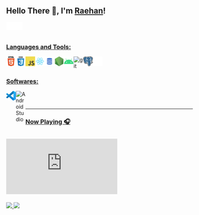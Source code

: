 ## Hello There 👋, I'm <a href="https://github.com/MRaehanR" target="_blank">Raehan</a>!

<a href="https://www.linkedin.com/in/raehan-robban-488994203/" target="_blank"><img align="left" alt="Aakarsh B | LinkedIn" width="22px" src="https://github.com/Aakarsh-B/trying-repos/blob/master/linkedin.svg" />
<a href="https://www.instagram.com/orsterdohm/" target="_blank"><img align="left" alt="Raehan | Instagram" width="22px" src="https://github.com/Aakarsh-B/trying-repos/blob/master/insta.svg" />

<br />
<br />

### Languages and Tools:


<img align="left" alt="HTML5" width="26px" src="https://raw.githubusercontent.com/github/explore/80688e429a7d4ef2fca1e82350fe8e3517d3494d/topics/html/html.png" />
<img align="left" alt="CSS3" width="26px" src="https://raw.githubusercontent.com/github/explore/80688e429a7d4ef2fca1e82350fe8e3517d3494d/topics/css/css.png" />
<img align="left" alt="JS" width="26px" src="https://raw.githubusercontent.com/github/explore/80688e429a7d4ef2fca1e82350fe8e3517d3494d/topics/javascript/javascript.png" />
<img align="left" alt="React" width="26px" src="https://raw.githubusercontent.com/github/explore/80688e429a7d4ef2fca1e82350fe8e3517d3494d/topics/react/react.png" />
<img align="left" alt="SQL" width="26px" src="https://raw.githubusercontent.com/github/explore/80688e429a7d4ef2fca1e82350fe8e3517d3494d/topics/sql/sql.png" />
<img align="left" alt="NodeJs" width="26px" src="https://raw.githubusercontent.com/github/explore/80688e429a7d4ef2fca1e82350fe8e3517d3494d/topics/nodejs/nodejs.png" />
<img align="left" alt="Android Studio" width="26px" src="https://raw.githubusercontent.com/github/explore/80688e429a7d4ef2fca1e82350fe8e3517d3494d/topics/android/android.png" />
<img align="left" alt="git" width="26px" src="https://www.vectorlogo.zone/logos/git-scm/git-scm-icon.svg"/>
<img align="left" alt="PostgresSql" width="26px" src="https://raw.githubusercontent.com/github/explore/80688e429a7d4ef2fca1e82350fe8e3517d3494d/topics/postgresql/postgresql.png" />
<img align="left" alt="GitHub" width="26px" src="https://github.com/Aakarsh-B/trying-repos/blob/master/github.svg" />
<br />
<br />
  
### Softwares:

<img align="left" alt="Visual Studio Code" width="26px" src="https://raw.githubusercontent.com/github/explore/80688e429a7d4ef2fca1e82350fe8e3517d3494d/topics/visual-studio-code/visual-studio-code.png" />
<img align="left" alt="Android Studio" width="26px" src="https://encrypted-tbn0.gstatic.com/images?q=tbn:ANd9GcQ1TWXeRF1b29BsjyfAfvSFw3Wqkgi_eiZUAg&usqp=CAU" />


<br />
<br />

---



### Now Playing 🎧

[![Spotify](https://novatorem-mraehanr.vercel.app/api/spotify.py)](https://open.spotify.com/user/geuv644weuu28fkg51p9h8upw?si=cc80b0011cd5463f)
<br/>
---

<a href="https://github.com/AVS1508">
  <img height="180em" src="https://github-readme-stats.vercel.app/api?username=MRaehanR&show_icons=true&theme=radical" />
  <img height="180em" src="https://github-readme-stats-eight-theta.vercel.app/api/top-langs/?username=MRaehanR&theme=radical&layout=compact&exclude_lang=java+r" />
</a>
